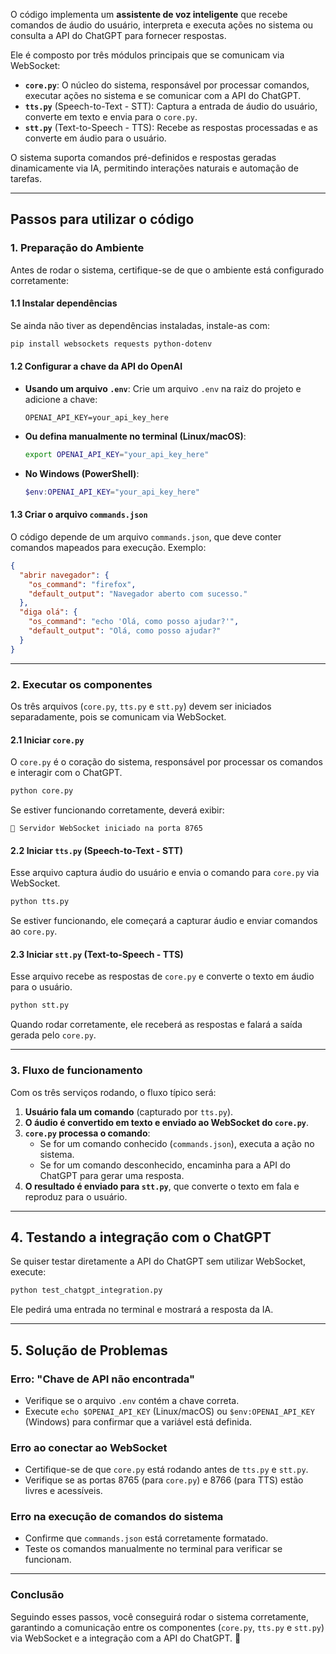 O código implementa um **assistente de voz inteligente** que recebe comandos de áudio do usuário, interpreta e executa ações no sistema ou consulta a API do ChatGPT para fornecer respostas.  

Ele é composto por três módulos principais que se comunicam via WebSocket:  

- **`core.py`**: O núcleo do sistema, responsável por processar comandos, executar ações no sistema e se comunicar com a API do ChatGPT.  
- **`tts.py`** (Speech-to-Text - STT): Captura a entrada de áudio do usuário, converte em texto e envia para o `core.py`.  
- **`stt.py`** (Text-to-Speech - TTS): Recebe as respostas processadas e as converte em áudio para o usuário.  

O sistema suporta comandos pré-definidos e respostas geradas dinamicamente via IA, permitindo interações naturais e automação de tarefas.

---

## **Passos para utilizar o código**

### **1. Preparação do Ambiente**
Antes de rodar o sistema, certifique-se de que o ambiente está configurado corretamente:

#### **1.1 Instalar dependências**
Se ainda não tiver as dependências instaladas, instale-as com:
```bash
pip install websockets requests python-dotenv
```

#### **1.2 Configurar a chave da API do OpenAI**
- **Usando um arquivo `.env`**: Crie um arquivo `.env` na raiz do projeto e adicione a chave:
  ```
  OPENAI_API_KEY=your_api_key_here
  ```
- **Ou defina manualmente no terminal (Linux/macOS)**:
  ```bash
  export OPENAI_API_KEY="your_api_key_here"
  ```
- **No Windows (PowerShell)**:
  ```powershell
  $env:OPENAI_API_KEY="your_api_key_here"
  ```

#### **1.3 Criar o arquivo `commands.json`**
O código depende de um arquivo `commands.json`, que deve conter comandos mapeados para execução. Exemplo:
```json
{
  "abrir navegador": {
    "os_command": "firefox",
    "default_output": "Navegador aberto com sucesso."
  },
  "diga olá": {
    "os_command": "echo 'Olá, como posso ajudar?'",
    "default_output": "Olá, como posso ajudar?"
  }
}
```

---

### **2. Executar os componentes**
Os três arquivos (`core.py`, `tts.py` e `stt.py`) devem ser iniciados separadamente, pois se comunicam via WebSocket.

#### **2.1 Iniciar `core.py`**
O `core.py` é o coração do sistema, responsável por processar os comandos e interagir com o ChatGPT.
```bash
python core.py
```
Se estiver funcionando corretamente, deverá exibir:
```
🧠 Servidor WebSocket iniciado na porta 8765
```

#### **2.2 Iniciar `tts.py` (Speech-to-Text - STT)**
Esse arquivo captura áudio do usuário e envia o comando para `core.py` via WebSocket.
```bash
python tts.py
```
Se estiver funcionando, ele começará a capturar áudio e enviar comandos ao `core.py`.

#### **2.3 Iniciar `stt.py` (Text-to-Speech - TTS)**
Esse arquivo recebe as respostas de `core.py` e converte o texto em áudio para o usuário.
```bash
python stt.py
```
Quando rodar corretamente, ele receberá as respostas e falará a saída gerada pelo `core.py`.

---

### **3. Fluxo de funcionamento**
Com os três serviços rodando, o fluxo típico será:

1. **Usuário fala um comando** (capturado por `tts.py`).
2. **O áudio é convertido em texto e enviado ao WebSocket do `core.py`**.
3. **`core.py` processa o comando**:
   - Se for um comando conhecido (`commands.json`), executa a ação no sistema.
   - Se for um comando desconhecido, encaminha para a API do ChatGPT para gerar uma resposta.
4. **O resultado é enviado para `stt.py`**, que converte o texto em fala e reproduz para o usuário.

---

## **4. Testando a integração com o ChatGPT**
Se quiser testar diretamente a API do ChatGPT sem utilizar WebSocket, execute:
```bash
python test_chatgpt_integration.py
```
Ele pedirá uma entrada no terminal e mostrará a resposta da IA.

---

## **5. Solução de Problemas**
### **Erro: "Chave de API não encontrada"**
- Verifique se o arquivo `.env` contém a chave correta.
- Execute `echo $OPENAI_API_KEY` (Linux/macOS) ou `$env:OPENAI_API_KEY` (Windows) para confirmar que a variável está definida.

### **Erro ao conectar ao WebSocket**
- Certifique-se de que `core.py` está rodando antes de `tts.py` e `stt.py`.
- Verifique se as portas 8765 (para `core.py`) e 8766 (para TTS) estão livres e acessíveis.

### **Erro na execução de comandos do sistema**
- Confirme que `commands.json` está corretamente formatado.
- Teste os comandos manualmente no terminal para verificar se funcionam.

---

### **Conclusão**
Seguindo esses passos, você conseguirá rodar o sistema corretamente, garantindo a comunicação entre os componentes (`core.py`, `tts.py` e `stt.py`) via WebSocket e a integração com a API do ChatGPT. 🚀
